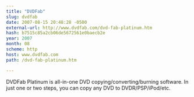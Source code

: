 ```yaml
---
title: "DVDFab"
slug: dvdfab
date: 2007-08-15 20:48:28 -0500
external-url: http://www.dvdfab.com/dvd-fab-platinum.htm
hash: b7515c85a2cb06de5672561e0baecb2e
year: 2007
month: 08
scheme: http
host: www.dvdfab.com
path: /dvd-fab-platinum.htm

---
```


DVDFab Platinum is all-in-one DVD copying/converting/burning software. In just one or two steps, you can copy any DVD to DVDR/PSP/iPod/etc.

